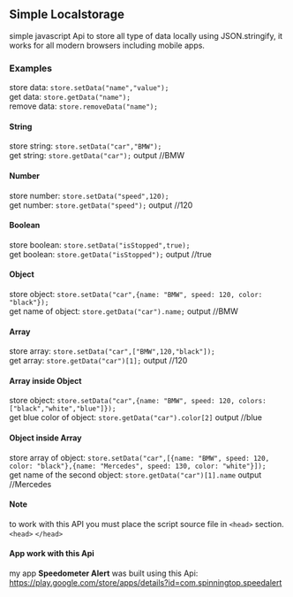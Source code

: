 ## Simple Localstorage
simple javascript Api to store all type of data locally using JSON.stringify, it works for all modern browsers including mobile apps.

### Examples
store data: `store.setData("name","value");`<br>
get data: `store.getData("name");`<br>
remove data: `store.removeData("name");`<br>
#### String
store string: `store.setData("car","BMW");`<br>
get string: `store.getData("car");` output //BMW<br>
#### Number
store number: `store.setData("speed",120);`<br>
get number: `store.getData("speed");` output //120<br>
#### Boolean
store boolean: `store.setData("isStopped",true);`<br>
get boolean: `store.getData("isStopped");` output //true<br>
#### Object
store object: `store.setData("car",{name: "BMW", speed: 120, color: "black"});`<br>
get name of object: `store.getData("car").name;` output //BMW<br>
#### Array
store array: `store.setData("car",["BMW",120,"black"]);`<br>
get array: `store.getData("car")[1];` output //120<br>
#### Array inside Object
store object: `store.setData("car",{name: "BMW", speed: 120, colors: ["black","white","blue"]});`<br>
get blue color of object: `store.getData("car").color[2]` output //blue
#### Object inside Array
store array of object: `store.setData("car",[{name: "BMW", speed: 120, color: "black"},{name: "Mercedes", speed: 130, color: "white"}]);`<br>
get name of the second object: `store.getData("car")[1].name` output //Mercedes

#### Note
to work with this API you must place the script source file in `<head>` section.<br>
 `<head>` <script type="text/javascript" src="storeApi.js"></script> `</head>`
 
 #### App work with this Api
 my app **Speedometer Alert** was built using this Api:<br>
 https://play.google.com/store/apps/details?id=com.spinningtop.speedalert
